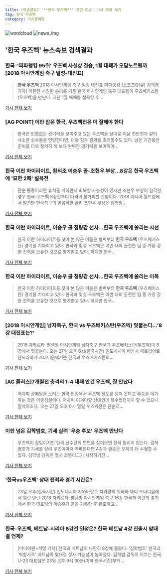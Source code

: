 ```yaml
---
title: (이슈클립) '**한국 우즈벡**' 관련 이슈, 기사 모아 보기
tag: 한국 우즈벡
category: 이슈클리핑
---
```

![wordcloud](https://s3.ap-northeast-2.amazonaws.com/lyrics101-wordcloud/2018-08-24-1535067459.png)
![news_img](https://user-images.githubusercontent.com/42597476/44507050-1206f400-a6e4-11e8-8d98-7ffbfebb353f.png)
## **'**한국 우즈벡**'** 뉴스속보 검색결과
### 한국-'피파랭킹 95위' 우즈벡 사실상 결승, 1월 대패가 오답노트될까 [2018 아시안게임 축구 일정-대진표]

>**한국 우즈벡** 2018 아시안게임 축구 일정 대진표 피파랭킹 [스포츠Q(큐) 김의겸 기자] 이란전 시원한 승리를 거둔 한국 아시안게임 축구 대표팀이 우즈베키스탄(우즈벡)을 만난다.  지난 1월 패배를 설욕할 수...

<a href="http://www.sportsq.co.kr/news/articleView.html?idxno=299872" target="_blank">기사 전체 보기</a>

### [AG POINT] 이란 잡은 한국, 우즈벡전은 더 잘해야 한다

>한국은 빈틈없는 경기력을 보여주고 있는 우즈벡을 상대로 이날 전반전과 같이 사소한 실수들을 연발한다면, 더욱 힘든 결과를 초래할수도 있다. 남은 기간동안 준비를 더욱 철저히 해 보다 완벽한 경기력을 보여줘야...

<a href="http://www.interfootball.co.kr/news/articleView.html?idxno=235724" target="_blank">기사 전체 보기</a>

### 한국 이란 하이라이트, 황의조 이승우 골-조현우 부상...8강은 **한국 우즈벡**에 '묘한 2패' 설욕전

>단순 통증이라면 휴식을 취하면서 회복할 가능성이 있지만 조현우 부상이 심각할 경우 한국-우즈벡 8강전부터 타격이 불가피할 전망이다. 2018 러시아 월드컵에서 발견한 한국축구의 믿음직한 골리 조현우 부상은 김학범...

<a href="http://www.updownnews.co.kr/news/articleView.html?idxno=96059" target="_blank">기사 전체 보기</a>

### 한국 이란 하이라이트, 이승우 골 청량감 선사...**한국 우즈벡**에 쏠리는 시선

>한국 이란 하이라이트를 찾아 본 많은 이들은 벌써부터 **한국 우즈벡** (우즈베키스탄) 경기를 기다리고 있다. 한국과 맞설 우즈벡은 이번 대회 출전한 팀 중 가장 강한 전력을 보유한 것으로 평가받고 있다. 하지만 한국...

<a href="http://www.webdaily.co.kr/view.php?ud=2018082407072414416a28b45db0_7" target="_blank">기사 전체 보기</a>

### 한국 이란 하이라이트, 이승우 골 청량감 선사...**한국 우즈벡**에 쏠리는 이목

>한국 이란 하이라이트를 찾아 본 많은 이들은 벌써부터 **한국 우즈벡** (우즈베키스탄) 경기를 기다리고 있다. 한국과 맞설 우즈벡은 이번 대회 출전한 팀 중 가장 강한 전력을 보유한 것으로 평가받고 있다. 하지만 한국...

<a href="http://www.lawissue.co.kr/view.php?ud=2018082407164159056a28b45db0_12" target="_blank">기사 전체 보기</a>

### [2018 아시안게임] 남자축구, 한국 vs 우즈베키스탄(우즈벡) 맞붙는다…'8강 대진표는?'

>2018 자카르타-팔렘방 아시안게임 남자축구 한국과 우즈베키스탄(우즈벡)이 8강에서 맞붙는다. 오는 27일 오후 6시(한국시간) 인도네시아 버카시 패트리어트 찬드라바가 스타디움에서는 한국과 우즈베키스탄의...

<a href="http://www.topstarnews.net/news/articleView.html?idxno=469872" target="_blank">기사 전체 보기</a>

### [AG 플러스]7개월전 충격의 1-4 대패 안긴 우즈벡, 잘 만났다

>어차피 금메달을 노리는 한국 입장에서 우즈벡 정도를 넘지 못하고 우승을 얘기하는 것은 어불성설이다. 어차피 이겨야할 상대인데 복수혈전까지 할 수 있으니 일석이조다. 오는 27일 오후 6시 열릴 우즈벡전은 단순히...

<a href="http://sports.hankooki.com/lpage/soccer/201808/sp2018082406001698040.htm" target="_blank">기사 전체 보기</a>

### 이란 넘은 김학범호, 기세 살려 '우승 후보' 우즈벡 만난다

>우즈벡이 강팀이지만 한국 선수단의 면면을 살펴보면 전혀 밀리지 않는다.   김학범호가 기세를 살려 우즈벡마저 격파한다면 4강과 결승은 오히려 더 수월할 수 있다. 김학범 감독은 앞서 조별리그가 시작하기전...

<a href="http://www.osen.co.kr/article/G1110974020" target="_blank">기사 전체 보기</a>

### '한국vs우즈벡' 상대 전적과 경기 시간은?

>23일 오후(한국시간) 인도네시아 자와바랏주 치카랑의 위바와 묵티 스타디움에서 열린 열린 2018 자카르타-팔렘방 아시안게임 축구 16강 한국과 이란의 경기에서 한국 대표팀의 이승우가 골을 기록한 후 환호하고...

<a href="http://view.asiae.co.kr/news/view.htm?idxno=2018082407150350316" target="_blank">기사 전체 보기</a>

### 한국-우즈벡, 베트남-시리아 8강전 일정은? 한국·베트남 4강 진출시 맞대결 언제?

>[미디어펜=석명 기자] 한국과 베트남이 나란히 8강에 올랐다. '김학범호' 한국과 '박항서호' 베트남의 맞대결 성사 가능성이 높아졌다. 김학범 감독이 이끄는 한국 U-23 대표팀은 23일 오후 9시 30분(이하 한국시간)부터...

<a href="http://www.mediapen.com/news/view/378028" target="_blank">기사 전체 보기</a>


